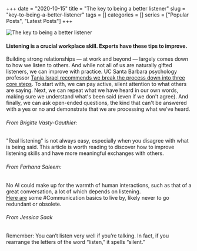 +++ 
date = "2020-10-15"
title = "The key to being a better listener"
slug = "key-to-being-a-better-listener" 
tags = []
categories = []
series = ["Popular Posts", "Latest Posts"]
+++

![The key to being a better listener](https://d3bvlor7ot19je.cloudfront.net/blog/wp-content/uploads/better_listener.jpg)

#### Listening is a crucial workplace skill. Experts have these tips to improve.

Building strong relationships — at work and beyond — largely comes down to how we listen to others. And while not all of us are naturally gifted listeners, we can improve with practice. UC Santa Barbara psychology professor [Tania Israel recommends we break the process down into three core steps](https://ideas.ted.com/how-to-listen-really-listen-to-someone-you-dont-agree-with/). To start with, we can pay active, silent attention to what others are saying. Next, we can repeat what we have heard in our own words, making sure we understand what's been said (even if we don't agree). And finally, we can ask open-ended questions, the kind that can't be answered with a yes or no and demonstrate that we are processing what we've heard.  

###### From Brigitte Vasty-Gauthier:  
"Real listening" is not always easy, especially when you disagree with what is being said. This article is worth reading to discover how to improve listening skills and have more meaningful exchanges with others.

###### From Farhana Saleem:
No AI could make up for the warmth of human interactions, such as that of a great conversation, a lot of which depends on listening.  
[Here are](https://ideas.ted.com/how-to-listen-really-listen-to-someone-you-dont-agree-with/) some #Communication basics to live by, likely never to go redundant or obsolete.

###### From Jessica Saak
Remember: You can’t listen very well if you’re talking. In fact, if you rearrange the letters of the word “listen,” it spells “silent.”